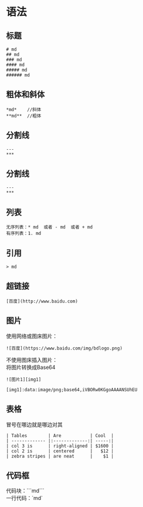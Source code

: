 # 语法
## 标题
```
# md
## md
### md
#### md
##### md
###### md
```
## 粗体和斜体
```
*md*    //斜体
**md**  //粗体
```
## 分割线
```
---
***
```
## 分割线
```
---
***
```
## 列表
```
无序列表：* md  或者 - md  或者 + md
有序列表：1. md
```
## 引用
```
> md
```
## 超链接
```
[百度](http://www.baidu.com)
```
## 图片
使用网络或图床图片：
```
![百度](https://www.baidu.com/img/bdlogo.png)
```
不使用图床插入图片：  
将图片转换成Base64
```
![图片1][img1]

[img1]:data:image/png;base64,iVBORw0KGgoAAAANSUhEU
```
## 表格
冒号在哪边就是哪边对其
```
| Tables        | Are           | Cool  |
| ------------- |:-------------:| -----:|
| col 3 is      | right-aligned | $1600 |
| col 2 is      | centered      |   $12 |
| zebra stripes | are neat      |    $1 |
```
## 代码框
代码块：\`\`\`md\`\`\`  
一行代码：\`md\`